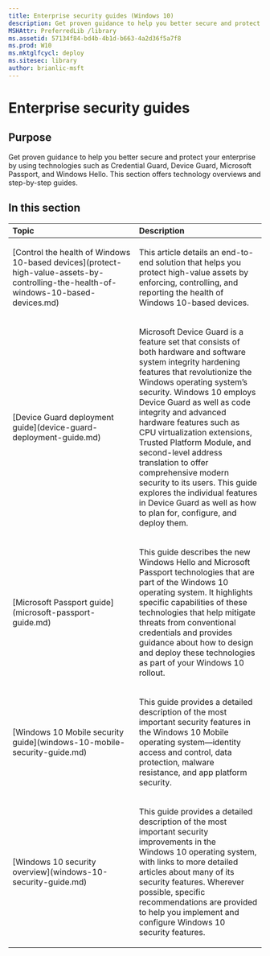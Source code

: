 ```yaml
---
title: Enterprise security guides (Windows 10)
description: Get proven guidance to help you better secure and protect your enterprise by using technologies such as Credential Guard Device Guard Microsoft Passport and Windows Hello. This section offers technology overviews and step by step guides.
MSHAttr: PreferredLib /library
ms.assetid: 57134f84-bd4b-4b1d-b663-4a2d36f5a7f8
ms.prod: W10
ms.mktglfcycl: deploy
ms.sitesec: library
author: brianlic-msft
---
```


# Enterprise security guides


## Purpose


Get proven guidance to help you better secure and protect your enterprise by using technologies such as Credential Guard, Device Guard, Microsoft Passport, and Windows Hello. This section offers technology overviews and step-by-step guides.

## In this section


<table>
<colgroup>
<col width="50%" />
<col width="50%" />
</colgroup>
<thead>
<tr class="header">
<th align="left">Topic</th>
<th align="left">Description</th>
</tr>
</thead>
<tbody>
<tr class="odd">
<td align="left"><p>[Control the health of Windows 10-based devices](protect-high-value-assets-by-controlling-the-health-of-windows-10-based-devices.md)</p></td>
<td align="left"><p>This article details an end-to-end solution that helps you protect high-value assets by enforcing, controlling, and reporting the health of Windows 10-based devices.</p></td>
</tr>
<tr class="even">
<td align="left"><p>[Device Guard deployment guide](device-guard-deployment-guide.md)</p></td>
<td align="left"><p>Microsoft Device Guard is a feature set that consists of both hardware and software system integrity hardening features that revolutionize the Windows operating system’s security. Windows 10 employs Device Guard as well as code integrity and advanced hardware features such as CPU virtualization extensions, Trusted Platform Module, and second-level address translation to offer comprehensive modern security to its users. This guide explores the individual features in Device Guard as well as how to plan for, configure, and deploy them.</p></td>
</tr>
<tr class="odd">
<td align="left"><p>[Microsoft Passport guide](microsoft-passport-guide.md)</p></td>
<td align="left"><p>This guide describes the new Windows Hello and Microsoft Passport technologies that are part of the Windows 10 operating system. It highlights specific capabilities of these technologies that help mitigate threats from conventional credentials and provides guidance about how to design and deploy these technologies as part of your Windows 10 rollout.</p></td>
</tr>
<tr class="even">
<td align="left"><p>[Windows 10 Mobile security guide](windows-10-mobile-security-guide.md)</p></td>
<td align="left"><p>This guide provides a detailed description of the most important security features in the Windows 10 Mobile operating system—identity access and control, data protection, malware resistance, and app platform security.</p></td>
</tr>
<tr class="odd">
<td align="left"><p>[Windows 10 security overview](windows-10-security-guide.md)</p></td>
<td align="left"><p>This guide provides a detailed description of the most important security improvements in the Windows 10 operating system, with links to more detailed articles about many of its security features. Wherever possible, specific recommendations are provided to help you implement and configure Windows 10 security features.</p></td>
</tr>
</tbody>
</table>

 

 

 





